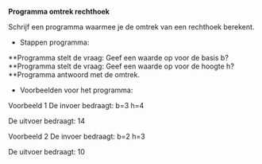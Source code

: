 **Programma omtrek rechthoek**

Schrijf een programma waarmee je de omtrek van een rechthoek berekent. 

* Stappen programma:

**Programma stelt de vraag: Geef een waarde op voor de basis b?  
**Programma stelt de vraag: Geef een waarde op voor de hoogte h? 
**Programma antwoord met de omtrek.

* Voorbeelden voor het programma:

Voorbeeld 1 De invoer bedraagt: b=3 h=4

De uitvoer bedraagt: 14 

Voorbeeld 2 De invoer bedraagt: b=2 h=3

De uitvoer bedraagt: 10

